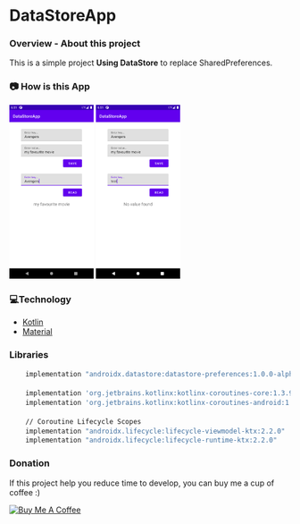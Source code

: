 # DataStoreApp

### **Overview - About this project**
This is a simple project **Using DataStore** to replace SharedPreferences.

### 📷 How is this App
<img src="Screenshot_1615762264.png" width="30%"></img>
<img src="Screenshot_1615762272.png" width="30%"></img>


### 💻Technology
- [Kotlin](https://kotlinlang.org/)
- [Material](https://material.io/)

### Libraries

```bash
    implementation "androidx.datastore:datastore-preferences:1.0.0-alpha04"

    implementation 'org.jetbrains.kotlinx:kotlinx-coroutines-core:1.3.9'
    implementation 'org.jetbrains.kotlinx:kotlinx-coroutines-android:1.3.9'

    // Coroutine Lifecycle Scopes
    implementation "androidx.lifecycle:lifecycle-viewmodel-ktx:2.2.0"
    implementation "androidx.lifecycle:lifecycle-runtime-ktx:2.2.0"
```


### Donation
If this project help you reduce time to develop, you can buy me a cup of coffee :) 

<a href="https://www.buymeacoffee.com/gilsonjuniorpro" target="_blank">
    <img src="https://bmc-cdn.nyc3.digitaloceanspaces.com/BMC-button-images/custom_images/orange_img.png" alt="Buy Me A Coffee" style="height: auto !important;width: auto !important;" >
</a>
